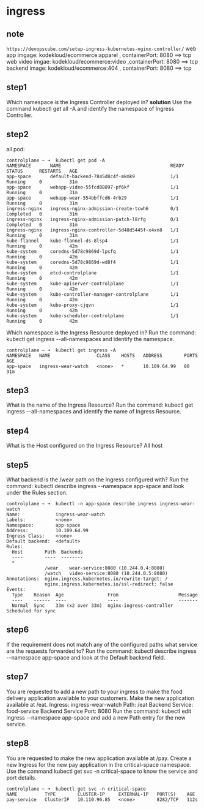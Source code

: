 # ingress

## **note**

`https://devopscube.com/setup-ingress-kubernetes-nginx-controller/`
web app imgage: kodekloud/ecommerce:apparel , containerPort: 8080 ==> tcp
web video imgae: kodekloud/ecommerce:video ,containerPort: 8080 ==> tcp
backend image: kodekloud/ecommerce:404 , containerPort: 8080 ==> tcp

## **step1**

Which namespace is the Ingress Controller deployed in?
**solution**
Use the command kubectl get all -A and identify the namespace of Ingress Controller.

## **step2**

all pod:

```
controlplane ~ ➜  kubectl get pod -A
NAMESPACE       NAME                                        READY   STATUS      RESTARTS   AGE
app-space       default-backend-7845d8c4f-mkmk9             1/1     Running     0          31m
app-space       webapp-video-55fcd88897-pf6kf               1/1     Running     0          31m
app-space       webapp-wear-554bbffcd6-4rb29                1/1     Running     0          31m
ingress-nginx   ingress-nginx-admission-create-tcwh6        0/1     Completed   0          31m
ingress-nginx   ingress-nginx-admission-patch-l8rfg         0/1     Completed   0          31m
ingress-nginx   ingress-nginx-controller-5d48d5445f-x4xn8   1/1     Running     0          31m
kube-flannel    kube-flannel-ds-8lsp4                       1/1     Running     0          42m
kube-system     coredns-5d78c9869d-lpsfq                    1/1     Running     0          42m
kube-system     coredns-5d78c9869d-wd8f4                    1/1     Running     0          42m
kube-system     etcd-controlplane                           1/1     Running     0          42m
kube-system     kube-apiserver-controlplane                 1/1     Running     0          42m
kube-system     kube-controller-manager-controlplane        1/1     Running     0          42m
kube-system     kube-proxy-cjqvn                            1/1     Running     0          42m
kube-system     kube-scheduler-controlplane                 1/1     Running     0          42m

```

Which namespace is the Ingress Resource deployed in?
Run the command: kubectl get ingress --all-namespaces and identify the namespace.

```
controlplane ~ ➜  kubectl get ingress -A
NAMESPACE   NAME                 CLASS    HOSTS   ADDRESS        PORTS   AGE
app-space   ingress-wear-watch   <none>   *       10.109.64.99   80      31m
```

## **step3**

What is the name of the Ingress Resource?
Run the command: kubectl get ingress --all-namespaces and identify the name of Ingress Resource.

## **step4**

What is the Host configured on the Ingress Resource?
All host

## **step5**

What backend is the /wear path on the Ingress configured with?
Run the command: kubectl describe ingress --namespace app-space and look under the Rules section.

```
controlplane ~ ➜  kubectl -n app-space describe ingress ingress-wear-watch
Name:             ingress-wear-watch
Labels:           <none>
Namespace:        app-space
Address:          10.109.64.99
Ingress Class:    <none>
Default backend:  <default>
Rules:
  Host        Path  Backends
  ----        ----  --------
  *
              /wear    wear-service:8080 (10.244.0.4:8080)
              /watch   video-service:8080 (10.244.0.5:8080)
Annotations:  nginx.ingress.kubernetes.io/rewrite-target: /
              nginx.ingress.kubernetes.io/ssl-redirect: false
Events:
  Type    Reason  Age                From                      Message
  ----    ------  ----               ----                      -------
  Normal  Sync    33m (x2 over 33m)  nginx-ingress-controller  Scheduled for sync
```

## **step6**

If the requirement does not match any of the configured paths what service are the requests forwarded to?
Run the command: kubectl describe ingress --namespace app-space and look at the Default backend field.

## **step7**

You are requested to add a new path to your ingress to make the food delivery application available to your customers.
Make the new application available at /eat.
Ingress: ingress-wear-watch
Path: /eat
Backend Service: food-service
Backend Service Port: 8080
Run the command: kubectl edit ingress --namespace app-space and add a new Path entry for the new service.

## **step8**

You are requested to make the new application available at /pay.
Create a new Ingress for the new pay application in the critical-space namespace.
Use the command kubectl get svc -n critical-space to know the service and port details.

```
controlplane ~ ➜  kubectl get svc -n critical-space
NAME          TYPE        CLUSTER-IP     EXTERNAL-IP   PORT(S)    AGE
pay-service   ClusterIP   10.110.96.85   <none>        8282/TCP   112s
```
